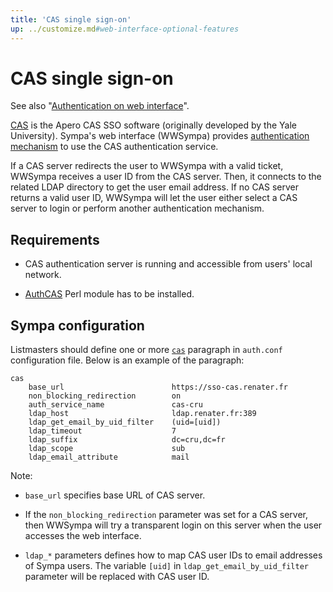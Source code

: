 ```yaml
---
title: 'CAS single sign-on'
up: ../customize.md#web-interface-optional-features
---
```


CAS single sign-on
==================

See also "[Authentication on web interface](authentication-web.md)".

[CAS](https://github.com/apereo/cas) is the Apero CAS SSO software
(originally developed by the Yale University). Sympa's web interface (WWSympa) provides
[authentication mechanism](authentication-web.md#authentication-mechanisms)
to use the CAS authentication service.

If a CAS server redirects the user to WWSympa with a valid ticket, WWSympa
receives a user ID from the CAS server. Then, it connects to the related LDAP
directory to get the user email address. If no CAS server returns a valid
user ID, WWSympa will let the user either select a CAS server to login or
perform another authentication mechanism.

Requirements
------------

  - CAS authentication server is running and accessible from users' local
    network.

  - [AuthCAS](https://metacpan.org/release/AuthCAS) Perl module has to be
    installed.

Sympa configuration
-------------------

Listmasters should define one or more
[`cas`](/gpldoc/man/auth.conf.5.html#cas-paragraph) paragraph in `auth.conf`
configuration file. Below is an example of the paragraph:
``` code
cas
    base_url                        https://sso-cas.renater.fr
    non_blocking_redirection        on
    auth_service_name               cas-cru
    ldap_host                       ldap.renater.fr:389
    ldap_get_email_by_uid_filter    (uid=[uid])
    ldap_timeout                    7
    ldap_suffix                     dc=cru,dc=fr
    ldap_scope                      sub
    ldap_email_attribute            mail
```

Note:

  - `base_url` specifies base URL of CAS server.

  - If the `non_blocking_redirection` parameter was set for a CAS server, then
    WWSympa will try a transparent login on this server when the user accesses
    the web interface.

  - `ldap_*` parameters defines how to map CAS user IDs to email addresses of
    Sympa users.  The variable `[uid]` in `ldap_get_email_by_uid_filter`
    parameter will be replaced with CAS user ID.

